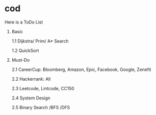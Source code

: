cod
===
Here is a ToDo List

1. Basic
   
   1.1 Dijkstra/ Prim/ A* Search

   1.2 QuickSort

2. Must-Do

   2.1 CareerCup: Bloomberg, Amazon, Epic, Facebook, Google, Zenefit
   
   2.2 Hackerrank: All
   
   2.3 Leetcode, Lintcode, CC150
   
   2.4 System Design
   
   2.5 Binary Search /BFS /DFS
   
